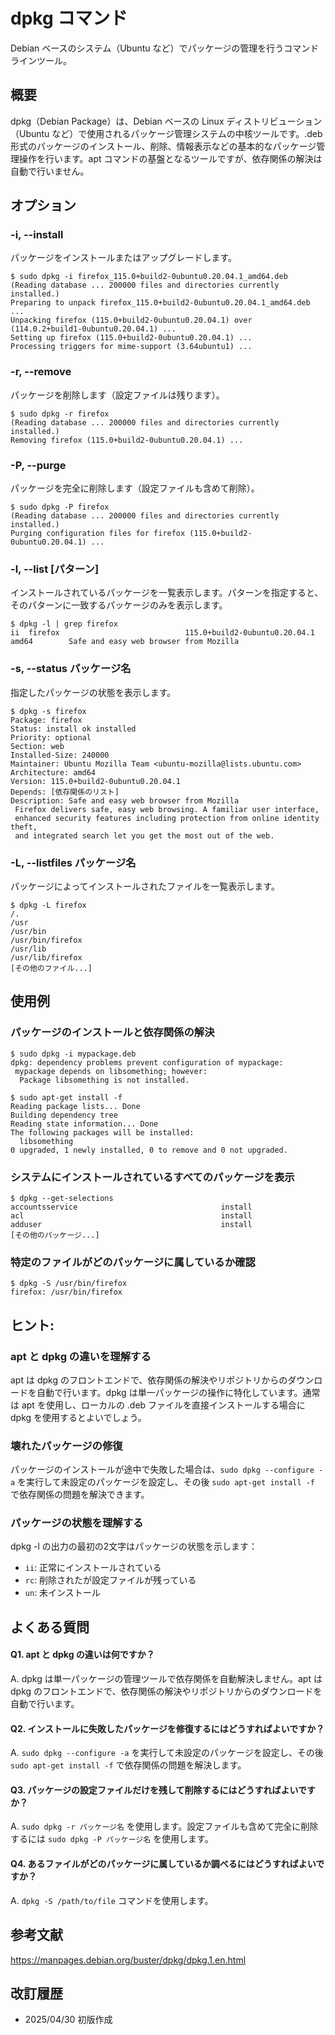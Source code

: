 # dpkg コマンド

Debian ベースのシステム（Ubuntu など）でパッケージの管理を行うコマンドラインツール。

## 概要

dpkg（Debian Package）は、Debian ベースの Linux ディストリビューション（Ubuntu など）で使用されるパッケージ管理システムの中核ツールです。.deb 形式のパッケージのインストール、削除、情報表示などの基本的なパッケージ管理操作を行います。apt コマンドの基盤となるツールですが、依存関係の解決は自動で行いません。

## オプション

### **-i, --install**

パッケージをインストールまたはアップグレードします。

```console
$ sudo dpkg -i firefox_115.0+build2-0ubuntu0.20.04.1_amd64.deb
(Reading database ... 200000 files and directories currently installed.)
Preparing to unpack firefox_115.0+build2-0ubuntu0.20.04.1_amd64.deb ...
Unpacking firefox (115.0+build2-0ubuntu0.20.04.1) over (114.0.2+build1-0ubuntu0.20.04.1) ...
Setting up firefox (115.0+build2-0ubuntu0.20.04.1) ...
Processing triggers for mime-support (3.64ubuntu1) ...
```

### **-r, --remove**

パッケージを削除します（設定ファイルは残ります）。

```console
$ sudo dpkg -r firefox
(Reading database ... 200000 files and directories currently installed.)
Removing firefox (115.0+build2-0ubuntu0.20.04.1) ...
```

### **-P, --purge**

パッケージを完全に削除します（設定ファイルも含めて削除）。

```console
$ sudo dpkg -P firefox
(Reading database ... 200000 files and directories currently installed.)
Purging configuration files for firefox (115.0+build2-0ubuntu0.20.04.1) ...
```

### **-l, --list [パターン]**

インストールされているパッケージを一覧表示します。パターンを指定すると、そのパターンに一致するパッケージのみを表示します。

```console
$ dpkg -l | grep firefox
ii  firefox                            115.0+build2-0ubuntu0.20.04.1        amd64        Safe and easy web browser from Mozilla
```

### **-s, --status パッケージ名**

指定したパッケージの状態を表示します。

```console
$ dpkg -s firefox
Package: firefox
Status: install ok installed
Priority: optional
Section: web
Installed-Size: 240000
Maintainer: Ubuntu Mozilla Team <ubuntu-mozilla@lists.ubuntu.com>
Architecture: amd64
Version: 115.0+build2-0ubuntu0.20.04.1
Depends: [依存関係のリスト]
Description: Safe and easy web browser from Mozilla
 Firefox delivers safe, easy web browsing. A familiar user interface,
 enhanced security features including protection from online identity theft,
 and integrated search let you get the most out of the web.
```

### **-L, --listfiles パッケージ名**

パッケージによってインストールされたファイルを一覧表示します。

```console
$ dpkg -L firefox
/.
/usr
/usr/bin
/usr/bin/firefox
/usr/lib
/usr/lib/firefox
[その他のファイル...]
```

## 使用例

### パッケージのインストールと依存関係の解決

```console
$ sudo dpkg -i mypackage.deb
dpkg: dependency problems prevent configuration of mypackage:
 mypackage depends on libsomething; however:
  Package libsomething is not installed.

$ sudo apt-get install -f
Reading package lists... Done
Building dependency tree
Reading state information... Done
The following packages will be installed:
  libsomething
0 upgraded, 1 newly installed, 0 to remove and 0 not upgraded.
```

### システムにインストールされているすべてのパッケージを表示

```console
$ dpkg --get-selections
accountsservice                                install
acl                                            install
adduser                                        install
[その他のパッケージ...]
```

### 特定のファイルがどのパッケージに属しているか確認

```console
$ dpkg -S /usr/bin/firefox
firefox: /usr/bin/firefox
```

## ヒント:

### apt と dpkg の違いを理解する

apt は dpkg のフロントエンドで、依存関係の解決やリポジトリからのダウンロードを自動で行います。dpkg は単一パッケージの操作に特化しています。通常は apt を使用し、ローカルの .deb ファイルを直接インストールする場合に dpkg を使用するとよいでしょう。

### 壊れたパッケージの修復

パッケージのインストールが途中で失敗した場合は、`sudo dpkg --configure -a` を実行して未設定のパッケージを設定し、その後 `sudo apt-get install -f` で依存関係の問題を解決できます。

### パッケージの状態を理解する

dpkg -l の出力の最初の2文字はパッケージの状態を示します：
- `ii`: 正常にインストールされている
- `rc`: 削除されたが設定ファイルが残っている
- `un`: 未インストール

## よくある質問

#### Q1. apt と dpkg の違いは何ですか？
A. dpkg は単一パッケージの管理ツールで依存関係を自動解決しません。apt は dpkg のフロントエンドで、依存関係の解決やリポジトリからのダウンロードを自動で行います。

#### Q2. インストールに失敗したパッケージを修復するにはどうすればよいですか？
A. `sudo dpkg --configure -a` を実行して未設定のパッケージを設定し、その後 `sudo apt-get install -f` で依存関係の問題を解決します。

#### Q3. パッケージの設定ファイルだけを残して削除するにはどうすればよいですか？
A. `sudo dpkg -r パッケージ名` を使用します。設定ファイルも含めて完全に削除するには `sudo dpkg -P パッケージ名` を使用します。

#### Q4. あるファイルがどのパッケージに属しているか調べるにはどうすればよいですか？
A. `dpkg -S /path/to/file` コマンドを使用します。

## 参考文献

https://manpages.debian.org/buster/dpkg/dpkg.1.en.html

## 改訂履歴

- 2025/04/30 初版作成